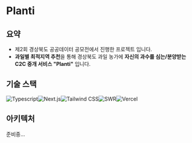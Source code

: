# Planti

## 요약
- 제2회 경상북도 공공데이터 공모전에서 진행한 프로젝트 입니다.
- **과일별 최적지역 추천**을 통해 경상북도 과일 농가에 **자신의 과수를 심는/분양받는 C2C 중개 서비스 "Planti"** 입니다.

## 기술 스택
<div style='display: flex;'>
  <img alt="Typescript" src="https://img.shields.io/badge/typescript-3178C6?style=for-the-badge&logo=typescript&logoColor=white">
  <img alt="Next.js" src="https://img.shields.io/badge/next.js-000000?style=for-the-badge&logo=next.js&logoColor=white">
  <img alt="Tailwind CSS" src="https://img.shields.io/badge/tailwindCSS-06B6D4?style=for-the-badge&logo=tailwindcss&logoColor=white">
  <img alt="SWR" src="https://img.shields.io/badge/swr-000000?style=for-the-badge&logo=swr&logoColor=white">
  <img alt="Vercel" src="https://img.shields.io/badge/vercel-000000?style=for-the-badge&logo=vercel&logoColor=white">
</div>

## 아키텍처
준비중...
